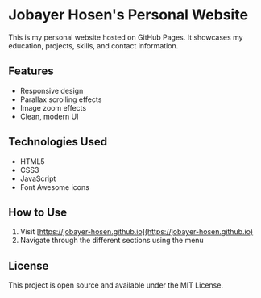 # Jobayer Hosen's Personal Website

This is my personal website hosted on GitHub Pages. It showcases my education, projects, skills, and contact information.

## Features
- Responsive design
- Parallax scrolling effects
- Image zoom effects
- Clean, modern UI

## Technologies Used
- HTML5
- CSS3
- JavaScript
- Font Awesome icons

## How to Use
1. Visit [https://jobayer-hosen.github.io](https://jobayer-hosen.github.io)
2. Navigate through the different sections using the menu

## License
This project is open source and available under the MIT License.